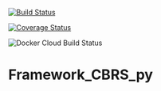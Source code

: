 [![Build Status](https://travis-ci.com/m3ttiw/Framework_CBRS_py.svg?branch=master)](https://travis-ci.com/m3ttiw/Framework_CBRS_py)

[![Coverage Status](https://coveralls.io/repos/github/m3ttiw/Framework_CBRS_py/badge.svg?branch=master&service=github)](https://coveralls.io/github/m3ttiw/Framework_CBRS_py?branch=master)

![Docker Cloud Build Status](https://img.shields.io/docker/cloud/build/rbarile17/framework_dependencies)

# Framework_CBRS_py
